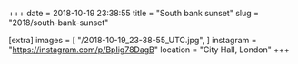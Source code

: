+++
date = 2018-10-19 23:38:55
title = "South bank sunset"
slug = "2018/south-bank-sunset"

[extra]
images = [
    "/2018-10-19_23-38-55_UTC.jpg",
]
instagram = "https://instagram.com/p/BpIig78DagB"
location = "City Hall, London"
+++

